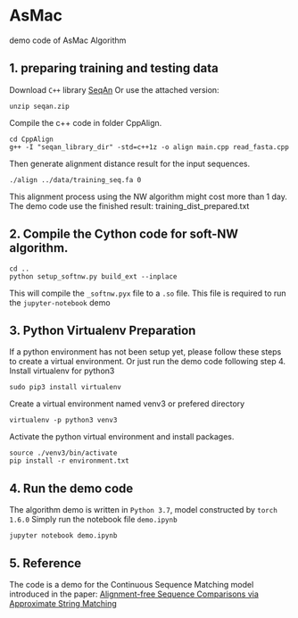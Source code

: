 # AsMac
demo code of AsMac Algorithm
## 1. preparing training and testing data
Download `C++` library [SeqAn](https://github.com/seqan/seqan)
Or use the attached version:
```
unzip seqan.zip
```

Compile the c++ code in folder CppAlign.
```
cd CppAlign
g++ -I "seqan_library_dir" -std=c++1z -o align main.cpp read_fasta.cpp
```
Then generate alignment distance result for the input sequences.
```
./align ../data/training_seq.fa 0
```
This alignment process using the NW algorithm might cost more than 1 day. The demo code use the finished result: training_dist_prepared.txt

## 2. Compile the Cython code for soft-NW algorithm.
```
cd ..
python setup_softnw.py build_ext --inplace
```
This will compile the `_softnw.pyx` file to a `.so` file. This file is required to run the `jupyter-notebook` demo

## 3. Python Virtualenv Preparation
If a python environment has not been setup yet, please follow these steps to create a virtual environment. Or just run the demo code following step 4.<br />
Install virtualenv for python3
```
sudo pip3 install virtualenv
```
Create a virtual environment named venv3 or prefered directory
```
virtualenv -p python3 venv3
```
Activate the python virtual environment and install packages.
```
source ./venv3/bin/activate
pip install -r environment.txt
```

## 4. Run the demo code
The algorithm demo is written in `Python 3.7`, model constructed by `torch 1.6.0`
Simply run the notebook file `demo.ipynb`
```
jupyter notebook demo.ipynb
```



## 5. Reference
The code is a demo for the Continuous Sequence Matching model introduced in the paper:
[Alignment-free Sequence Comparisons via Approximate String Matching](https://www.biorxiv.org/content/10.1101/2020.05.24.113852v3)
